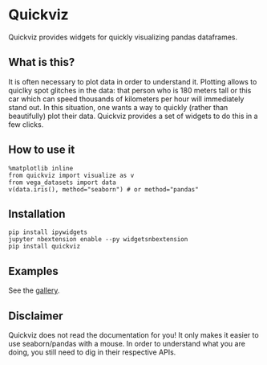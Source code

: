 Quickviz
========

Quickviz provides widgets for quickly visualizing pandas dataframes.

What is this?
-------------

It is often necessary to plot data in order to understand it. Plotting
allows to quiclky spot glitches in the data: that person who is 180 meters
tall or this car which can speed thousands of kilometers per hour will
immediately stand out. In this situation, one wants a way to quickly
(rather than beautifully) plot their data. Quickviz provides a set of
widgets to do this in a few clicks.

How to use it
-------------

    %matplotlib inline
    from quickviz import visualize as v
    from vega_datasets import data
    v(data.iris(), method="seaborn") # or method="pandas"

Installation
------------

    pip install ipywidgets
    jupyter nbextension enable --py widgetsnbextension
    pip install quickviz

Examples
--------

See the [gallery](https://nbviewer.jupyter.org/github/chmduquesne/quickviz/tree/master/examples/).

Disclaimer
----------

Quickviz does not read the documentation for you! It only makes it easier
to use seaborn/pandas with a mouse. In order to understand what you are
doing, you still need to dig in their respective APIs.
